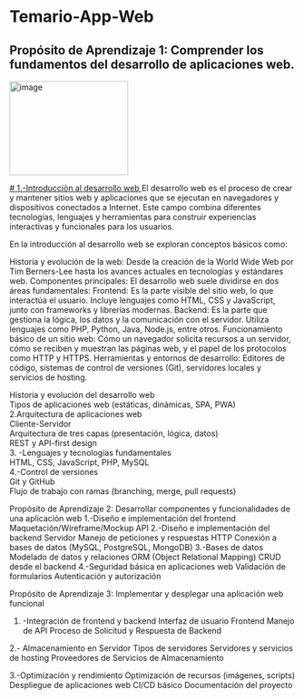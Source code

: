 # Temario-App-Web
## Propósito de Aprendizaje 1: Comprender los fundamentos del desarrollo de aplicaciones web.  
<img width="209" height="166" alt="image" src="https://github.com/user-attachments/assets/e220b4fa-18ea-4ff2-9181-ca666d1f51de" />

<ins># 1.-Introducción al desarrollo web   </ins>
El desarrollo web es el proceso de crear y mantener sitios web y aplicaciones que se ejecutan en navegadores y dispositivos conectados a Internet. Este campo combina diferentes tecnologías, lenguajes y herramientas para construir experiencias interactivas y funcionales para los usuarios.

En la introducción al desarrollo web se exploran conceptos básicos como:

Historia y evolución de la web: Desde la creación de la World Wide Web por Tim Berners-Lee hasta los avances actuales en tecnologías y estándares web.
Componentes principales: El desarrollo web suele dividirse en dos áreas fundamentales:
Frontend: Es la parte visible del sitio web, lo que interactúa el usuario. Incluye lenguajes como HTML, CSS y JavaScript, junto con frameworks y librerías modernas.
Backend: Es la parte que gestiona la lógica, los datos y la comunicación con el servidor. Utiliza lenguajes como PHP, Python, Java, Node.js, entre otros.
Funcionamiento básico de un sitio web: Cómo un navegador solicita recursos a un servidor, cómo se reciben y muestran las páginas web, y el papel de los protocolos como HTTP y HTTPS.
Herramientas y entornos de desarrollo: Editores de código, sistemas de control de versiones (Git), servidores locales y servicios de hosting.

Historia y evolución del desarrollo web  
Tipos de aplicaciones web (estáticas, dinámicas, SPA, PWA)  
2.Arquitectura de aplicaciones web  
Cliente-Servidor  
Arquitectura de tres capas (presentación, lógica, datos)  
REST y API-first design  
3. -Lenguajes y tecnologías fundamentales  
HTML, CSS, JavaScript, PHP, MySQL  
4.-Control de versiones  
Git y GitHub  
Flujo de trabajo con ramas (branching, merge, pull requests)  

Propósito de Aprendizaje 2: Desarrollar componentes y funcionalidades de una aplicación web
1.-Diseño e implementación del frontend
Maquetación/Wireframe/Mockup
API
2.-Diseño e implementación del backend
Servidor
Manejo de peticiones y respuestas HTTP
Conexión a bases de datos (MySQL, PostgreSQL, MongoDB)
3.-Bases de datos
 Modelado de datos y relaciones
ORM (Object Relational Mapping)
CRUD desde el backend
4.-Seguridad básica en aplicaciones web
Validación de formularios
Autenticación y autorización 

Propósito de Aprendizaje 3: Implementar y desplegar una aplicación web funcional
1. -Integración de frontend y backend
Interfaz de usuario Frontend
Manejo de API
Proceso de Solicitud y Respuesta de Backend

2.- Almacenamiento en Servidor
Tipos de servidores 
Servidores y servicios de hosting 
Proveedores de Servicios de Almacenamiento

3.-Optimización y rendimiento
Optimización de recursos (imágenes, scripts)
Despliegue de aplicaciones web
CI/CD básico
Documentación del proyecto
